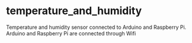 # temperature_and_humidity
Temperature and humidity sensor connected to Arduino and Raspberry Pi. Arduino and Raspberry Pi are connected through Wifi
